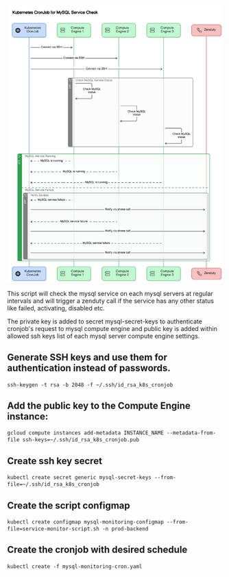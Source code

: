 ![Getting Started](./sequence-diagram-of-article.png)

This script will check the mysql service on each mysql servers at regular intervals and will trigger a zenduty call if the service has any other
status like failed, activating, disabled etc.

The private key is added to secret mysql-secret-keys to authenticate cronjob's request to mysql compute engine and public key is added
within allowed ssh keys list of each mysql server compute engine settings.

## Generate SSH keys and use them for authentication instead of passwords.
```
ssh-keygen -t rsa -b 2048 -f ~/.ssh/id_rsa_k8s_cronjob
```
## Add the public key to the Compute Engine instance:
```
gcloud compute instances add-metadata INSTANCE_NAME --metadata-from-file ssh-keys=~/.ssh/id_rsa_k8s_cronjob.pub
```

## Create ssh key secret
```
kubectl create secret generic mysql-secret-keys --from-file=~/.ssh/id_rsa_k8s_cronjob
```

## Create the script configmap

```
kubectl create configmap mysql-monitoring-configmap --from-file=service-monitor-script.sh -n prod-backend
```

## Create the cronjob with desired schedule
```
kubectl create -f mysql-monitoring-cron.yaml
```

